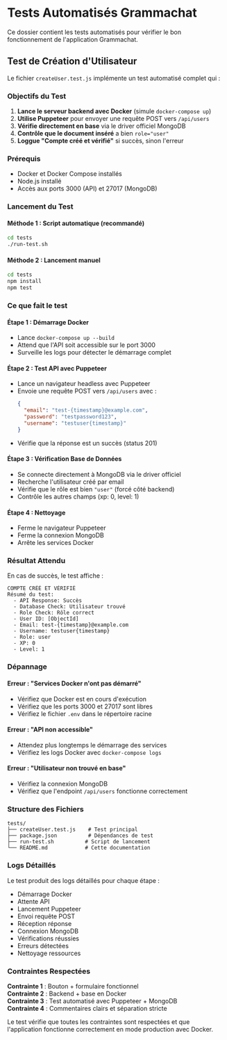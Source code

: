 # Tests Automatisés Grammachat

Ce dossier contient les tests automatisés pour vérifier le bon fonctionnement de l'application Grammachat.

## Test de Création d'Utilisateur

Le fichier `createUser.test.js` implémente un test automatisé complet qui :

### Objectifs du Test

1. **Lance le serveur backend avec Docker** (simule `docker-compose up`)
2. **Utilise Puppeteer** pour envoyer une requête POST vers `/api/users`
3. **Vérifie directement en base** via le driver officiel MongoDB
4. **Contrôle que le document inséré** a bien `role="user"`
5. **Loggue "Compte créé et vérifié"** si succès, sinon l'erreur

### Prérequis

- Docker et Docker Compose installés
- Node.js installé
- Accès aux ports 3000 (API) et 27017 (MongoDB)

### Lancement du Test

#### Méthode 1 : Script automatique (recommandé)
```bash
cd tests
./run-test.sh
```

#### Méthode 2 : Lancement manuel
```bash
cd tests
npm install
npm test
```

### Ce que fait le test

#### Étape 1 : Démarrage Docker
- Lance `docker-compose up --build`
- Attend que l'API soit accessible sur le port 3000
- Surveille les logs pour détecter le démarrage complet

#### Étape 2 : Test API avec Puppeteer
- Lance un navigateur headless avec Puppeteer
- Envoie une requête POST vers `/api/users` avec :
  ```json
  {
    "email": "test-{timestamp}@example.com",
    "password": "testpassword123",
    "username": "testuser{timestamp}"
  }
  ```
- Vérifie que la réponse est un succès (status 201)

#### Étape 3 : Vérification Base de Données
- Se connecte directement à MongoDB via le driver officiel
- Recherche l'utilisateur créé par email
- Vérifie que le rôle est bien `"user"` (forcé côté backend)
- Contrôle les autres champs (xp: 0, level: 1)

#### Étape 4 : Nettoyage
- Ferme le navigateur Puppeteer
- Ferme la connexion MongoDB
- Arrête les services Docker

### Résultat Attendu

En cas de succès, le test affiche :
```
COMPTE CRÉÉ ET VÉRIFIÉ
Résumé du test:
  - API Response: Succès
  - Database Check: Utilisateur trouvé
  - Role Check: Rôle correct
  - User ID: [ObjectId]
  - Email: test-{timestamp}@example.com
  - Username: testuser{timestamp}
  - Role: user
  - XP: 0
  - Level: 1
```

### Dépannage

#### Erreur : "Services Docker n'ont pas démarré"
- Vérifiez que Docker est en cours d'exécution
- Vérifiez que les ports 3000 et 27017 sont libres
- Vérifiez le fichier `.env` dans le répertoire racine

#### Erreur : "API non accessible"
- Attendez plus longtemps le démarrage des services
- Vérifiez les logs Docker avec `docker-compose logs`

#### Erreur : "Utilisateur non trouvé en base"
- Vérifiez la connexion MongoDB
- Vérifiez que l'endpoint `/api/users` fonctionne correctement

### Structure des Fichiers

```
tests/
├── createUser.test.js    # Test principal
├── package.json          # Dépendances de test
├── run-test.sh          # Script de lancement
└── README.md            # Cette documentation
```

### Logs Détaillés

Le test produit des logs détaillés pour chaque étape :
- Démarrage Docker
- Attente API
- Lancement Puppeteer
- Envoi requête POST
- Réception réponse
- Connexion MongoDB
- Vérifications réussies
- Erreurs détectées
- Nettoyage ressources

### Contraintes Respectées

**Contrainte 1** : Bouton + formulaire fonctionnel  
**Contrainte 2** : Backend + base en Docker  
**Contrainte 3** : Test automatisé avec Puppeteer + MongoDB  
**Contrainte 4** : Commentaires clairs et séparation stricte  

Le test vérifie que toutes les contraintes sont respectées et que l'application fonctionne correctement en mode production avec Docker.

